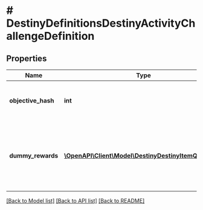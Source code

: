 # # DestinyDefinitionsDestinyActivityChallengeDefinition

## Properties

Name | Type | Description | Notes
------------ | ------------- | ------------- | -------------
**objective_hash** | **int** | The hash for the Objective that matches this challenge. Use it to look up the DestinyObjectiveDefinition. | [optional]
**dummy_rewards** | [**\OpenAPI\Client\Model\DestinyDestinyItemQuantity[]**](DestinyDestinyItemQuantity.md) | The rewards as they&#39;re represented in the UI. Note that they generally link to \&quot;dummy\&quot; items that give a summary of rewards rather than direct, real items themselves.  If the quantity is 0, don&#39;t show the quantity. | [optional]

[[Back to Model list]](../../README.md#models) [[Back to API list]](../../README.md#endpoints) [[Back to README]](../../README.md)
